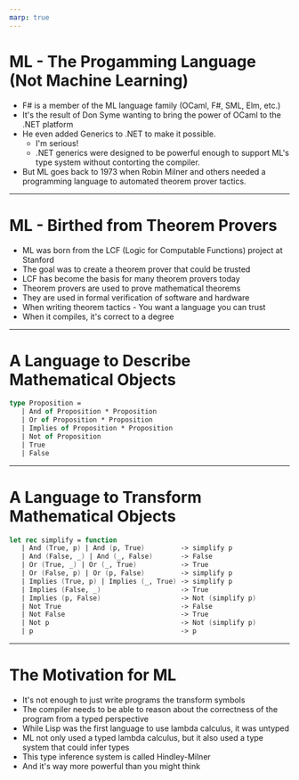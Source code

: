 ```yaml
---
marp: true
---
```


# ML - The Progamming Language (Not Machine Learning)

* F# is a member of the ML language family (OCaml, F#, SML, Elm, etc.)
* It's the result of Don Syme wanting to bring the power of OCaml to the .NET platform
* He even added Generics to .NET to make it possible.
   * I'm serious!
   * .NET generics were designed to be powerful enough to support ML's type system without contorting the compiler.
* But ML goes back to 1973 when Robin Milner and others needed a programming language to automated theorem prover tactics.

---

# ML - Birthed from Theorem Provers

* ML was born from the LCF (Logic for Computable Functions) project at Stanford
* The goal was to create a theorem prover that could be trusted
* LCF has become the basis for many theorem provers today
* Theorem provers are used to prove mathematical theorems
* They are used in formal verification of software and hardware
* When writing theorem tactics - You want a language you can trust
* When it compiles, it's correct to a degree

---

# A Language to Describe Mathematical Objects

```fsharp
type Proposition = 
   | And of Proposition * Proposition
   | Or of Proposition * Proposition
   | Implies of Proposition * Proposition
   | Not of Proposition
   | True
   | False
```

---

# A Language to Transform Mathematical Objects

```fsharp
let rec simplify = function
   | And (True, p) | And (p, True)         -> simplify p
   | And (False, _) | And (_, False)       -> False
   | Or (True, _) | Or (_, True)           -> True
   | Or (False, p) | Or (p, False)         -> simplify p
   | Implies (True, p) | Implies (_, True) -> simplify p
   | Implies (False, _)                    -> True
   | Implies (p, False)                    -> Not (simplify p)
   | Not True                              -> False
   | Not False                             -> True
   | Not p                                 -> Not (simplify p)   
   | p                                     -> p
```

---

# The Motivation for ML

* It's not enough to just write programs the transform symbols
* The compiler needs to be able to reason about the correctness of the program from a typed perspective
* While Lisp was the first language to use lambda calculus, it was untyped
* ML not only used a typed lambda calculus, but it also used a type system that could infer types
* This type inference system is called Hindley-Milner
* And it's way more powerful than you might think
